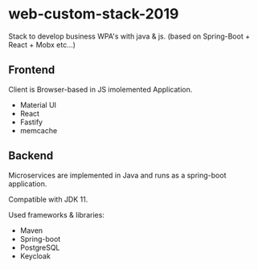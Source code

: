 # web-custom-stack-2019
Stack to develop business WPA's with java & js.
(based on Spring-Boot + React + Mobx etc...)


## Frontend

Client is Browser-based in JS imolemented Application.

* Material UI
* React 
* Fastify
* memcache

## Backend
Microservices are implemented in Java and runs as a spring-boot application.

Compatible with JDK 11.

Used frameworks & libraries:
* Maven
* Spring-boot
* PostgreSQL
* Keycloak
